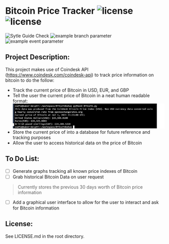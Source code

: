 # Bitcoin Price Tracker ![license](https://img.shields.io/static/v1?label=license&message=MIT&color=red) ![license](https://img.shields.io/static/v1?label=Python&message=3.6.9&color=yellow&labelColor=blue)
![Sytle Guide Check](https://github.com/csantana1121/BitcoinData/actions/workflows/github-actions.yaml/badge.svg) ![example branch parameter](https://github.com/csantana1121/BitcoinData/actions/workflows/github-bitcoin-tests.yaml/badge.svg?branch=master) ![example event parameter](https://github.com/csantana1121/BitcoinData/actions/workflows/github-actions.yaml/badge.svg?event=pull_request)

## Project Description:
This project makes use of Coindesk API (https://www.coindesk.com/coindesk-api)
to track price information on bitcoin to do the follow:
* Track the current price of Bitcoin in USD, EUR, and GBP
* Tell the user the current price of Bitcoin in a neat human readable format:
![Output](https://github.com/csantana1121/BitcoinData/blob/master/data/images/image.png?raw=true)
* Store the current price of into a database for future reference and tracking purposes
* Allow the user to access historical data on the price of Bitcoin
    
## To Do List:

- [ ] Generate graphs tracking all known price indexes of Bitcoin
- [ ] Grab historical Bitcoin Data on user request
> Currently stores the previous 30 days worth of Bitcoin price information
- [ ] Add a graphical user interface to allow for the user to interact and ask for Bitcoin information

## License:
See LICENSE.md in the root directory.